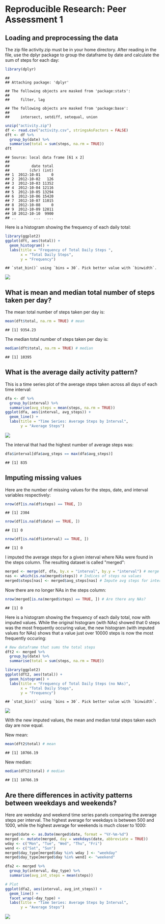 # Reproducible Research: Peer Assessment 1



## Loading and preprocessing the data
The zip file activity.zip must be in your home directory. After reading in the file, use the dplyr package to group the dataframe by date and calculate the sum of steps for each day:


```r
library(dplyr)
```

```
## 
## Attaching package: 'dplyr'
```

```
## The following objects are masked from 'package:stats':
## 
##     filter, lag
```

```
## The following objects are masked from 'package:base':
## 
##     intersect, setdiff, setequal, union
```

```r
unzip("activity.zip")
df <- read.csv("activity.csv", stringsAsFactors = FALSE)
dft <- df %>%
  group_by(date) %>%
  summarise(total = sum(steps, na.rm = TRUE))
dft
```

```
## Source: local data frame [61 x 2]
## 
##          date total
##         (chr) (int)
## 1  2012-10-01     0
## 2  2012-10-02   126
## 3  2012-10-03 11352
## 4  2012-10-04 12116
## 5  2012-10-05 13294
## 6  2012-10-06 15420
## 7  2012-10-07 11015
## 8  2012-10-08     0
## 9  2012-10-09 12811
## 10 2012-10-10  9900
## ..        ...   ...
```

Here is a histogram showing the frequency of each daily total:


```r
library(ggplot2)
ggplot(dft, aes(total)) +
  geom_histogram() +
  labs(title = "Frequency of Total Daily Steps ",
       x = "Total Daily Steps",
       y = "Frequency")
```

```
## `stat_bin()` using `bins = 30`. Pick better value with `binwidth`.
```

![](PA1_template_files/figure-html/dailytotals-1.png)

## What is mean and median total number of steps taken per day?

The mean total number of steps taken per day is:


```r
mean(dft$total, na.rm = TRUE) # mean
```

```
## [1] 9354.23
```

The median total number of steps taken per day is:

```r
median(dft$total, na.rm = TRUE) # median
```

```
## [1] 10395
```

## What is the average daily activity pattern?

This is a time series plot of the average steps taken across all days of each time interval:


```r
dfa <- df %>%
  group_by(interval) %>%
  summarise(avg_steps = mean(steps, na.rm = TRUE))
ggplot(dfa, aes(interval, avg_steps)) +
  geom_line() +
  labs(title = "Time Series: Average Steps by Interval",
       y = "Average Steps")
```

![](PA1_template_files/figure-html/timeseries-1.png)

The interval that had the highest number of average steps was:


```r
dfa$interval[dfa$avg_steps == max(dfa$avg_steps)]
```

```
## [1] 835
```

## Imputing missing values

Here are the number of missing values for the steps, date, and interval variables respectively:


```r
nrow(df[is.na(df$steps) == TRUE, ])
```

```
## [1] 2304
```

```r
nrow(df[is.na(df$date) == TRUE, ])
```

```
## [1] 0
```

```r
nrow(df[is.na(df$interval) == TRUE, ])
```

```
## [1] 0
```

I imputed the average steps for a given interval where NAs were found in the steps column. The resulting dataset is called "merged":


```r
merged <- merge(df, dfa, by.x = "interval", by.y = "interval") # merge
nas <- which(is.na(merged$steps)) # Indices of steps na values
merged$steps[nas] <- merged$avg_steps[nas] # Impute avg steps for interval
```

Now there are no longer NAs in the steps column:


```r
nrow(merged[is.na(merged$steps) == TRUE, ]) # Are there any NAs?
```

```
## [1] 0
```

Here is a histogram showing the frequency of each daily total, now with imputed values. While the original histogram (with NAs) showed that 0 steps was the most frequently occuring value, the new histogram (with imputed values for NAs) shows that a value just over 10000 steps is now the most frequently occuring:


```r
# New dataframe that sums the total steps
dft2 <- merged %>%
  group_by(date) %>%
  summarise(total = sum(steps, na.rm = TRUE))

library(ggplot2)
ggplot(dft2, aes(total)) +
  geom_histogram() +
  labs(title = "Frequency of Total Daily Steps (no NAs)",
       x = "Total Daily Steps",
       y = "Frequency")
```

```
## `stat_bin()` using `bins = 30`. Pick better value with `binwidth`.
```

![](PA1_template_files/figure-html/newhist-1.png)

With the new imputed values, the mean and median total steps taken each day are now equal.

New mean:

```r
mean(dft2$total) # mean
```

```
## [1] 10766.19
```

New median:

```r
median(dft2$total) # median
```

```
## [1] 10766.19
```

## Are there differences in activity patterns between weekdays and weekends?

Here are weekday and weekend time series panels comparing the average steps per interval. The highest average for weekdays is between 500 and 1000, while the highest average for weekends is much closer to 1000:


```r
merged$date <- as.Date(merged$date, format = "%Y-%m-%d")
merged <- mutate(merged, day = weekdays(date, abbreviate = TRUE))
wday <- c("Mon", "Tue", "Wed", "Thu", "Fri")
wend <- c("Sat", "Sun")
merged$day_type[merged$day %in% wday ] <- "weekday"
merged$day_type[merged$day %in% wend] <- "weekend"

dfa2 <- merged %>%
  group_by(interval, day_type) %>%
  summarise(avg_int_steps = mean(steps))

# Plot
ggplot(dfa2, aes(interval, avg_int_steps)) +
  geom_line() +
  facet_wrap(~day_type) +
  labs(title = "Time Series: Average Steps by Interval",
       y = "Average Steps")
```

![](PA1_template_files/figure-html/wcomparison-1.png)
